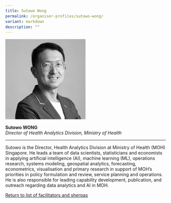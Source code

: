 ```yaml
---
title: Sutowo Wong
permalink: /organiser-profiles/sutowo-wong/
variant: markdown
description: ""
---
```

<div style="width:50%"><img src="/images/People/sutowo_wong.jpeg" alt="Sutowo Wong"></div>

**Sutowo WONG**<br>*Director of Health Analytics Division, Ministry of Health*<br>

---

Sutowo is the Director, Health Analytics Division at Ministry of Health (MOH) Singapore. He leads a team of data scientists, statisticians and economists in applying artificial intelligence (AI), machine learning (ML), operations research, systems modeling, geospatial analytics, forecasting, econometrics, visualisation and primary research in support of MOH’s priorities in policy formulation and review, service planning and operations. He is also responsible for leading capability development, publication, and outreach regarding data analytics and AI in MOH.


[Return to list of facilitators and sherpas](/facilitators-sherpas)